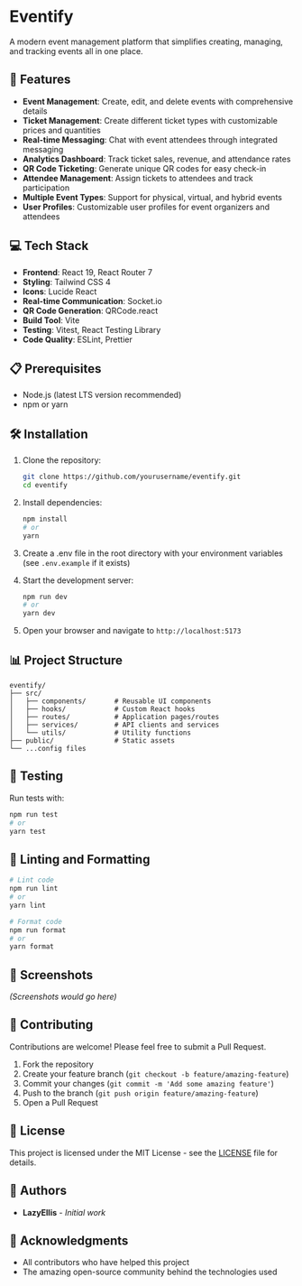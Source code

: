 # Eventify

A modern event management platform that simplifies creating, managing, and tracking events all in one place.

## 🚀 Features

- **Event Management**: Create, edit, and delete events with comprehensive details
- **Ticket Management**: Create different ticket types with customizable prices and quantities
- **Real-time Messaging**: Chat with event attendees through integrated messaging
- **Analytics Dashboard**: Track ticket sales, revenue, and attendance rates
- **QR Code Ticketing**: Generate unique QR codes for easy check-in
- **Attendee Management**: Assign tickets to attendees and track participation
- **Multiple Event Types**: Support for physical, virtual, and hybrid events
- **User Profiles**: Customizable user profiles for event organizers and attendees

## 💻 Tech Stack

- **Frontend**: React 19, React Router 7
- **Styling**: Tailwind CSS 4
- **Icons**: Lucide React
- **Real-time Communication**: Socket.io
- **QR Code Generation**: QRCode.react
- **Build Tool**: Vite
- **Testing**: Vitest, React Testing Library
- **Code Quality**: ESLint, Prettier

## 📋 Prerequisites

- Node.js (latest LTS version recommended)
- npm or yarn

## 🛠️ Installation

1. Clone the repository:

   ```bash
   git clone https://github.com/yourusername/eventify.git
   cd eventify
   ```

2. Install dependencies:

   ```bash
   npm install
   # or
   yarn
   ```

3. Create a .env file in the root directory with your environment variables (see `.env.example` if it exists)

4. Start the development server:

   ```bash
   npm run dev
   # or
   yarn dev
   ```

5. Open your browser and navigate to `http://localhost:5173`

## 📊 Project Structure

```
eventify/
├── src/
│   ├── components/       # Reusable UI components
│   ├── hooks/            # Custom React hooks
│   ├── routes/           # Application pages/routes
│   ├── services/         # API clients and services
│   └── utils/            # Utility functions
├── public/               # Static assets
└── ...config files
```

## 🧪 Testing

Run tests with:

```bash
npm run test
# or
yarn test
```

## 🧹 Linting and Formatting

```bash
# Lint code
npm run lint
# or
yarn lint

# Format code
npm run format
# or
yarn format
```

## 📱 Screenshots

_(Screenshots would go here)_

## 🤝 Contributing

Contributions are welcome! Please feel free to submit a Pull Request.

1. Fork the repository
2. Create your feature branch (`git checkout -b feature/amazing-feature`)
3. Commit your changes (`git commit -m 'Add some amazing feature'`)
4. Push to the branch (`git push origin feature/amazing-feature`)
5. Open a Pull Request

## 📄 License

This project is licensed under the MIT License - see the [LICENSE](LICENSE) file for details.

## 👥 Authors

- **LazyEllis** - _Initial work_

## 🙏 Acknowledgments

- All contributors who have helped this project
- The amazing open-source community behind the technologies used
